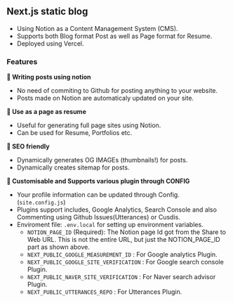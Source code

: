 ## Next.js static blog 
- Using Notion as a Content Management System (CMS).
- Supports both Blog format Post as well as Page format for Resume. 
- Deployed using Vercel.

### Features
**📒 Writing posts using notion**

- No need of commiting to Github for posting anything to your website.
- Posts made on Notion are automaticaly updated on your site.

**📄 Use as a page as resume**

- Useful for generating full page sites using Notion.
- Can be used for Resume, Portfolios etc.

**👀 SEO friendly**

- Dynamically generates OG IMAGEs (thumbnails!) for posts.
- Dynamically creates sitemap for posts.

**🤖 Customisable and Supports various plugin through CONFIG**

- Your profile information can be updated through Config. (`site.config.js`)
- Plugins support includes, Google Analytics, Search Console and also Commenting using Github Issues(Utterances) or Cusdis.
- Enviroment file: `.env.local` for setting up environment variables.
   - `NOTION_PAGE_ID` (Required): The Notion page Id got from the Share to Web URL. This is not the entire URL, but just the NOTION_PAGE_ID part as shown above.
   - `NEXT_PUBLIC_GOOGLE_MEASUREMENT_ID` : For Google analytics Plugin.
   - `NEXT_PUBLIC_GOOGLE_SITE_VERIFICATION` : For Google search console Plugin.
   - `NEXT_PUBLIC_NAVER_SITE_VERIFICATION` : For Naver search advisor Plugin.
   - `NEXT_PUBLIC_UTTERANCES_REPO` : For Utterances Plugin.
